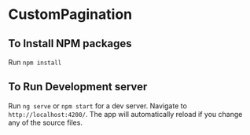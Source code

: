 # CustomPagination

## To Install NPM packages

Run `npm install`

## To Run Development server

Run `ng serve` or `npm start` for a dev server.
Navigate to `http://localhost:4200/`. The app will automatically reload if you change any of the source files.
